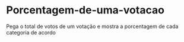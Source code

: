 # Porcentagem-de-uma-votacao
Pega o total de votos de um votação e mostra a porcentagem de cada categoria de acordo

